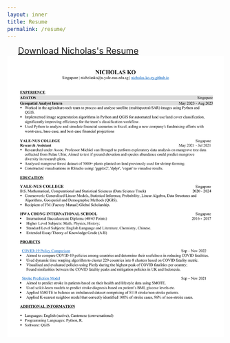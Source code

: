 ```yaml
---
layout: inner
title: Resume
permalink: /resume/
---
```


<!-- <a href="/resume/nicholas_resume.pdf" download>
  <img src="/resume/nicholas_resume.pdf" alt="Click here to download Nicholas's Resume.">
</a>

<embed src="/resume/nicholas_resume.pdf" type="application/pdf"   height="800px" width="700px"> -->

<body>
  <a href="/resume/nicholas_resume.pdf" class="download-button" style="font-size: 20px; padding: 15px 25px;" download>
    Download Nicholas's Resume
  </a>
</body>


<div style="display: flex; justify-content: center;">
	<img src="/img/resume/nicholas_resume_annotated.png" alt="Updated resume as of 22 Jul 2024" style="max-width: 2480; max-height: 3508px;">
</div>



